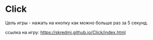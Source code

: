 # Click
Цель игры  - нажать на кнопку как можно больше раз за 5 секунд.

ссылка на игру: https://skredmi.github.io/Click/index.html

